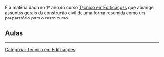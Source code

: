 É a matéria dada no 1º ano do curso <a href="Técnico_em_Edificações" class="wikilink" title="Técnico em Edificações">Técnico em Edificações</a> que abrange assuntos gerais da construção civil de uma forma resumida como um preparatório para o resto curso

## Aulas

------------------------------------------------------------------------

<a href="Categoria:_Técnico_em_Edificações" class="wikilink" title="Categoria: Técnico em Edificações">Categoria: Técnico em Edificações</a>
